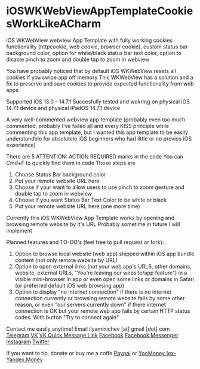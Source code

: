 # iOSWKWebViewAppTemplateCookiesWorkLikeACharm
iOS WKWebView webview App Template with fully working cookies functionality (httpcookie, web cookie, browser cookie), custom status bar background color, option for white/black status bar text color, option to disable pinch to zoom and double tap to zoom in webview

You have probably noticed that by default iOS WKWebView resets all cookies if you swipe app off memory
This WKWebView has a solution and a fix to preserve and save cookies to provide expected functionality from web apps

Supported iOS 13.0 - 14.7.1
Succesfully tested and wokring on physical iOS 14.7.1 device and physical iPadOS 14.7.1 device

A very well-commented webview app template (probably even too much commented, probably I've failed all and every KISS principle while commenting this app template, but I wanted this app template to be easily understandble for absolutele iOS beginners who had little or no previos iOS experience)

There are 5 ATTENTION: ACTION REQUIRED marks in the code
You can Cmd+F to quickly find them in code
Those steps are
1. Choose Status Bar background color
2. Put your remote website URL here
3. Choose if your want to allow users to use pinch to zoom gesture and double tap to zoom in webview
4. Choose if you want Status Bar Text Color to be white or black
5. Put your remote website URL here (one more time)

Currently this iOS WKWebView App Template works by opening and browsing remote website by it's URL
Probably sometime in future I will implement 

Planned features and TO-DO's (feel free to pull request or fork):
1. Option to browse local website (web app) shipped within iOS app bundle content (not only remote website by URL)
2. Option to open external links (not your web app's URLS, other domains, website, external URLs, "You're leaving our website/app feature") in a visible mini-browser in app or even open some links or domains in Safari (or preferred default iOS web browsing app)
3. Option to display "no internet connection" if there is no internet connection currently or browsing remote website fails by some other reason, or even "our servers currently down" if there internet connection is OK but your remote web app fails by certain HTTP status codes. With button "Try to connect again"

Contact me easily anytime!
Email ilyaminichev [at] gmail [dot] com  
[Telegram](https://t.me/ilyaminichev) [VK](https://vk.com/ilyaminichev) [VK Quick Message Link](https://vk.me/ilyaminichev) [Facebook](https://facebook.com/ilyaminichev) [Facebook Messenger](https://m.me/ilyaminichev) [Instagram](https://instagram.com/ilyaminichev) [Twitter](http://twitter.com/ilyaminichev)

If you want to tip, donate or buy me a coffe
[Paypal](https://paypal.me/ilyaminichev/) or [YooMoney (ex-Yandex.Money](https://yoomoney.ru/to/41001860338656) 
